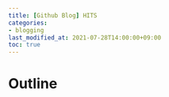 ```yaml
---
title: [Github Blog] HITS
categories:
- blogging
last_modified_at: 2021-07-28T14:00:00+09:00
toc: true
---
```

# Outline
